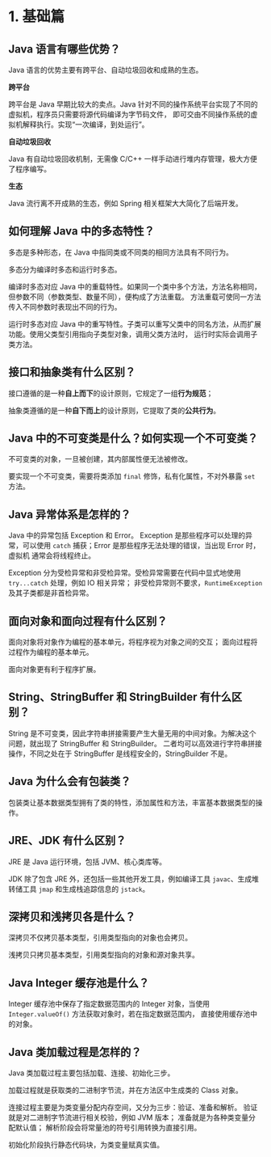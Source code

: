# 1. 基础篇
## Java 语言有哪些优势？
Java 语言的优势主要有跨平台、自动垃圾回收和成熟的生态。

**跨平台**

跨平台是 Java 早期比较大的卖点。Java 针对不同的操作系统平台实现了不同的虚拟机，程序员只需要将源代码编译为字节码文件，
即可交由不同操作系统的虚拟机解释执行。实现“一次编译，到处运行”。

**自动垃圾回收**

Java 有自动垃圾回收机制，无需像 C/C++ 一样手动进行堆内存管理，极大方便了程序编写。

**生态**

Java 流行离不开成熟的生态，例如 Spring 相关框架大大简化了后端开发。

## 如何理解 Java 中的多态特性？
多态是多种形态，在 Java 中指同类或不同类的相同方法具有不同行为。

多态分为编译时多态和运行时多态。

编译时多态对应 Java 中的重载特性。如果同一个类中多个方法，方法名称相同，但参数不同（参数类型、数量不同），便构成了方法重载。
方法重载可使同一方法传入不同参数时表现出不同的行为。

运行时多态对应 Java 中的重写特性。子类可以重写父类中的同名方法，从而扩展功能。使用父类型引用指向子类型对象，调用父类方法时，
运行时实际会调用子类方法。

## 接口和抽象类有什么区别？
接口遵循的是一种**自上而下**的设计原则，它规定了一组**行为规范**；

抽象类遵循的是一种**自下而上**的设计原则，它提取了类的**公共行为**。

## Java 中的不可变类是什么？如何实现一个不可变类？
不可变类的对象，一旦被创建，其内部属性便无法被修改。

要实现一个不可变类，需要将类添加 `final` 修饰，私有化属性，不对外暴露 `set` 方法。

## Java 异常体系是怎样的？
Java 中的异常包括 Exception 和 Error。
Exception 是那些程序可以处理的异常，可以使用 `catch` 捕获；Error 是那些程序无法处理的错误，当出现 Error 时，虚拟机
通常会将线程终止。

Exception 分为受检异常和非受检异常。受检异常需要在代码中显式地使用 `try...catch` 处理，例如 IO 相关异常；
非受检异常则不要求，`RuntimeException` 及其子类都是非首检异常。

## 面向对象和面向过程有什么区别？
面向对象将对象作为编程的基本单元，将程序视为对象之间的交互；
面向过程将过程作为编程的基本单元。

面向对象更有利于程序扩展。

## String、StringBuffer 和 StringBuilder 有什么区别？
String 是不可变类，因此字符串拼接需要产生大量无用的中间对象。为解决这个问题，就出现了 StringBuffer 和 StringBuilder。
二者均可以高效进行字符串拼接操作，不同之处在于 StringBuffer 是线程安全的，StringBuilder 不是。

## Java 为什么会有包装类？
包装类让基本数据类型拥有了类的特性，添加属性和方法，丰富基本数据类型的操作。

## JRE、JDK 有什么区别？
JRE 是 Java 运行环境，包括 JVM、核心类库等。

JDK 除了包含 JRE 外，还包括一些其他开发工具，例如编译工具 `javac`、生成堆转储工具 `jmap` 和生成栈追踪信息的 `jstack`。

## 深拷贝和浅拷贝各是什么？
深拷贝不仅拷贝基本类型，引用类型指向的对象也会拷贝。

浅拷贝只拷贝基本类型，引用类型指向的对象和源对象共享。

## Java Integer 缓存池是什么？
Integer 缓存池中保存了指定数据范围内的 Integer 对象，当使用 `Integer.valueOf()` 方法获取对象时，若在指定数据范围内，
直接使用缓存池中的对象。

## Java 类加载过程是怎样的？
Java 类加载过程主要包括加载、连接、初始化三步。

加载过程就是获取类的二进制字节流，并在方法区中生成类的 Class 对象。

连接过程主要是为类变量分配内存空间，又分为三步：验证、准备和解析。
验证就是对二进制字节流进行相关校验，例如 JVM 版本；
准备就是为各种类变量分配默认值；
解析阶段会将常量池的符号引用转换为直接引用。

初始化阶段执行静态代码块，为类变量赋真实值。
